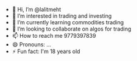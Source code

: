 - 👋 Hi, I’m @lalitmeht
- 👀 I’m interested in trading and investing
- 🌱 I’m currently learning commodities trading
- 💞️ I’m looking to collaborate on algos for trading
- 📫 How to reach me 9779397839
- 😄 Pronouns: ...
- ⚡ Fun fact: I'm 18 years old

<!---
lalitmeht/lalitmeht is a ✨ special ✨ repository because its `README.md` (this file) appears on your GitHub profile.
You can click the Preview link to take a look at your changes.
--->
